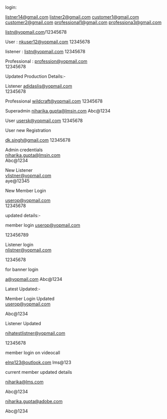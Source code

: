 
login: 

listner14@gmail.com
listner2@gmail.com
customer1@gmail.com
customer2@gmail.com
professional1@gmail.com
professiona3@gmail.com

listn@yopmail.com/12345678                                  


User : nkuser12@yopmail.com
12345678

listener : listn@yopmail.com
12345678

Professional : profession@yopmail.com                                    
12345678  

Updated Production Details:-    

Listener 
adidaslis@yopmail.com  
12345678  

Professional
wildcraft@yopmail.com
12345678

Superadmin
niharika.gupta@lmsin.com
Abc@1234 

User 
usersk@yopmail.com
12345678 

User new Registration

dk.singh@gmail.com
12345678

Admin credentials  
niharika.gupta@lmsin.com  
Abc@1234

New Listener   
vlistner@yopmail.com  
aye@12345 

New Member Login

userop@yopmail.com              
12345678    

updated details:- 

member login
userop@yopmail.com

123456789  

Listener login  
nlistner@yopmail.com

12345678

for banner login

a@yopmail.com
Abc@1234               

Latest Updated:- 

Member Login Updated    
userop@yopmail.com 

Abc@1234

Listener Updated

nihatestlistner@yopmail.com  

12345678

member login on videocall

elnp123@outlook.com
lms@123

<!-- Updated member login details -->

current member updated details 

niharika@lms.com

Abc@1234

niharika.gupta@adobe.com

Abc@1234
